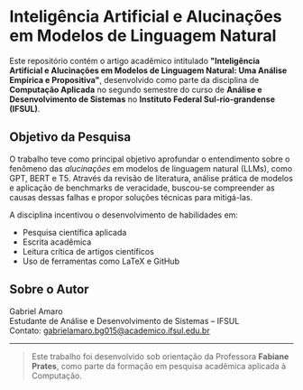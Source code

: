 # Inteligência Artificial e Alucinações em Modelos de Linguagem Natural

Este repositório contém o artigo acadêmico intitulado **"Inteligência Artificial e Alucinações em Modelos de Linguagem Natural: Uma Análise Empírica e Propositiva"**, desenvolvido como parte da disciplina de **Computação Aplicada** no segundo semestre do curso de **Análise e Desenvolvimento de Sistemas** no **Instituto Federal Sul-rio-grandense (IFSUL)**.

## Objetivo da Pesquisa

O trabalho teve como principal objetivo aprofundar o entendimento sobre o fenômeno das *alucinações* em modelos de linguagem natural (LLMs), como GPT, BERT e T5. Através da revisão de literatura, análise prática de modelos e aplicação de benchmarks de veracidade, buscou-se compreender as causas dessas falhas e propor soluções técnicas para mitigá-las.

A disciplina incentivou o desenvolvimento de habilidades em:
- Pesquisa científica aplicada
- Escrita acadêmica
- Leitura crítica de artigos científicos
- Uso de ferramentas como LaTeX e GitHub

## Sobre o Autor

Gabriel Amaro  
Estudante de Análise e Desenvolvimento de Sistemas – IFSUL  
Contato: gabrielamaro.bg015@academico.ifsul.edu.br

---

> Este trabalho foi desenvolvido sob orientação da Professora **Fabiane Prates**, como parte da formação em pesquisa acadêmica aplicada à Computação.
